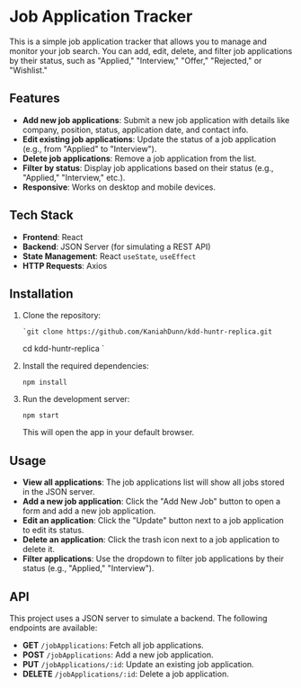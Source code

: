 # Job Application Tracker

This is a simple job application tracker that allows you to manage and monitor your job search. You can add, edit, delete, and filter job applications by their status, such as "Applied," "Interview," "Offer," "Rejected," or "Wishlist."

## Features

- **Add new job applications**: Submit a new job application with details like company, position, status, application date, and contact info.
- **Edit existing job applications**: Update the status of a job application (e.g., from "Applied" to "Interview").
- **Delete job applications**: Remove a job application from the list.
- **Filter by status**: Display job applications based on their status (e.g., "Applied," "Interview," etc.).
- **Responsive**: Works on desktop and mobile devices.

## Tech Stack

- **Frontend**: React
- **Backend**: JSON Server (for simulating a REST API)
- **State Management**: React `useState`, `useEffect`
- **HTTP Requests**: Axios

## Installation

1.  Clone the repository:

        `git clone https://github.com/KaniahDunn/kdd-huntr-replica.git

    cd kdd-huntr-replica
    `

2.  Install the required dependencies:

    `npm install`

3.  Run the development server:

    `npm start`

    This will open the app in your default browser.

## Usage

- **View all applications**: The job applications list will show all jobs stored in the JSON server.
- **Add a new job application**: Click the "Add New Job" button to open a form and add a new job application.
- **Edit an application**: Click the "Update" button next to a job application to edit its status.
- **Delete an application**: Click the trash icon next to a job application to delete it.
- **Filter applications**: Use the dropdown to filter job applications by their status (e.g., "Applied," "Interview").

## API

This project uses a JSON server to simulate a backend. The following endpoints are available:

- **GET** `/jobApplications`: Fetch all job applications.
- **POST** `/jobApplications`: Add a new job application.
- **PUT** `/jobApplications/:id`: Update an existing job application.
- **DELETE** `/jobApplications/:id`: Delete a job application.
